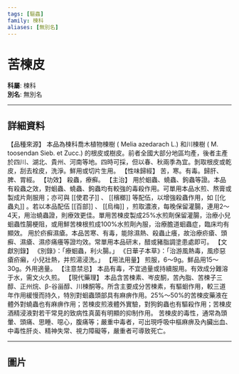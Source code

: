 ```yaml
---
tags: [驅蟲]
family: 楝科
aliases: [無別名]
---
```


# 苦楝皮

**科屬**: 楝科  
**別名**: 無別名  

---

## 詳細資料
【品種來源】
本品為楝科喬木植物楝樹 (
Melia azedarach
L.) 和川楝樹 (
M. toosendan
Sieb. et Zucc.) 的根皮或樹皮。前者全國大部分地區均產，後者主產於四川、湖北、貴州、河南等地。四時可採，但以春、秋兩季為宜。剝取根皮或乾皮，刮去栓皮，洗淨。鮮用或切片生用。
【性味歸經】
苦，寒。有毒。歸肝、脾、胃經。
【功效】
殺蟲，療癬。
【主治】
用於蛔蟲、蟯蟲、鉤蟲等證。本品有殺蟲之效，對蛔蟲、蟯蟲、鉤蟲均有較強的毒殺作用。可單用本品水煎、熬膏或製成片劑服用；亦可與 [[使君子]] 、 [[檳榔]] 等配伍，以增強殺蟲作用，如 [[化蟲丸]] 。若以本品配伍 [[百部]] 、 [[烏梅]] ，煎取濃液，每晚保留灌腸，連用2～4天，用治蟯蟲證，則療效更佳。單用苦楝皮製成25%水煎劑保留灌腸，治療小兒蛔蟲性腸梗阻，或用鮮苦楝根煎成100%水煎劑內服，治療膽道蛔蟲症，臨床均有顯效。
用於疥癬濕瘡。本品苦寒、有毒，能除濕熱、殺蟲止癢，故治療疥瘡、頭癬、濕瘡、濕疹痛癢等證均效。常單用本品研末，醋或豬脂調塗患處即可。
【文獻別錄】
《別錄》：「療蛔蟲，利火腸。」
《日華子本草》：「治游風熱毒，風疹惡瘡疥癩，小兒壯熱，并煎湯浸洗。」
【用法用量】
煎服，6～9g。鮮品用15～30g。外用適量。
【注意禁忌】
本品有毒，不宜過量或持續服用。有效成分難溶于水，需文火久煎。
【現代藥理】
本品含苦楝素、岑皮酮，苦內脂、苦楝子三醇、正州烷、β-谷甾醇、川楝酮等。所含主要成分苦楝素，有驅蛔作用，較三道年作用緩慢而持久，特別對蛔蟲頭部具有麻痹作用。25%～50%的苦楝皮藥液在體外對蟯蟲也有麻痹作用；苦楝皮煎液體外實驗，對狗鉤蟲也有驅殺作用；苦楝皮酒精浸液對若干常見的致病性真菌有明顯的抑制作用。
苦楝皮的毒性，通常為頭暈、頭痛、思睡、噁心，腹痛等；嚴重中毒者，可出現呼吸中樞麻痹及內臟出血、中毒性肝炎、精神失常、視力障礙等，嚴重者可導致死亡。

---

## 圖片
